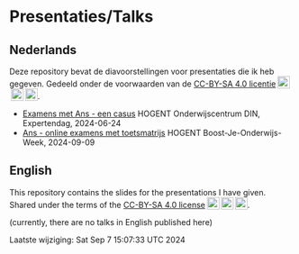 # Presentaties/Talks

## Nederlands

Deze repository bevat de diavoorstellingen voor presentaties die ik heb gegeven. Gedeeld onder de voorwaarden van de [CC-BY-SA 4.0 licentie](https://creativecommons.org/licenses/by-sa/4.0/)<img style="height:22px!important;margin-left:3px;vertical-align:text-bottom;" src="https://mirrors.creativecommons.org/presskit/icons/cc.svg" alt="CC"><img style="height:22px!important;margin-left:3px;vertical-align:text-bottom;" src="https://mirrors.creativecommons.org/presskit/icons/by.svg" alt="BY"><img style="height:22px!important;margin-left:3px;vertical-align:text-bottom;" src="https://mirrors.creativecommons.org/presskit/icons/sa.svg" alt="SA">.

- [Examens met Ans - een casus](./2024-06-24-ans-expertendag/) HOGENT Onderwijscentrum DIN, Expertendag, 2024-06-24
- [Ans - online examens met toetsmatrijs](./2024-09-09-ans-bjow/) HOGENT Boost-Je-Onderwijs-Week, 2024-09-09

## English

This repository contains the slides for the presentations I have given. Shared under the terms of the [CC-BY-SA 4.0 license](https://creativecommons.org/licenses/by-sa/4.0/)<img style="height:22px!important;margin-left:3px;vertical-align:text-bottom;" src="https://mirrors.creativecommons.org/presskit/icons/cc.svg" alt="CC"><img style="height:22px!important;margin-left:3px;vertical-align:text-bottom;" src="https://mirrors.creativecommons.org/presskit/icons/by.svg" alt="BY"><img style="height:22px!important;margin-left:3px;vertical-align:text-bottom;" src="https://mirrors.creativecommons.org/presskit/icons/sa.svg" alt="SA">.

(currently, there are no talks in English published here)

Laatste wijziging: Sat Sep  7 15:07:33 UTC 2024

